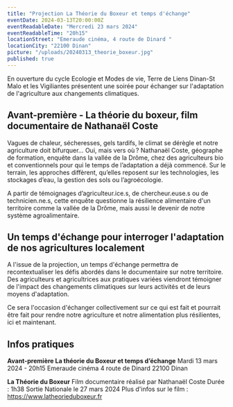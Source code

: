 ```yaml
---
title: "Projection La Théorie du Boxeur et temps d'échange"
eventDate: 2024-03-13T20:00:00Z
eventReadableDate: "Mercredi 23 mars 2024"
eventReadableTime: "20h15"
locationStreet: "Emeraude cinéma, 4 route de Dinard "
locationCity: "22100 Dinan"
picture: "/uploads/20240313_theorie_boxeur.jpg"
published: true
---
```


En ouverture du cycle Ecologie et Modes de vie, Terre de Liens Dinan-St Malo et les Vigiliantes présentent une soirée pour échanger sur l'adaptation de l'agriculture aux changements climatiques.


<!--more-->

## Avant-première - La théorie du boxeur, film documentaire de Nathanaël Coste

Vagues de chaleur, sécheresses, gels tardifs, le climat se dérègle et notre agriculture doit bifurquer… Oui, mais vers où ? Nathanaël Coste, géographe de formation, enquête dans la vallée de la Drôme, chez des agriculteurs bio et conventionnels pour qui le temps de l’adaptation a déjà commencé. Sur le terrain, les approches diffèrent, qu’elles reposent sur les technologies, les stockages d’eau, la gestion des sols ou l’agroécologie.

A partir de témoignages d’agriculteur.ice.s, de chercheur.euse.s ou de technicien.ne.s, cette enquête questionne la résilience alimentaire d'un territoire comme la vallée de la Drôme, mais aussi le devenir de notre système agroalimentaire.

## Un temps d'échange pour interroger l'adaptation de nos agricultures localement

A l'issue de la projection, un temps d'échange permettra de recontextualiser les défis abordés dans le documentaire sur notre territoire. Des agriculteurs et agricultrices aux pratiques variées viendront témoigner de l'impact des changements climatiques sur leurs activités et de leurs moyens d'adaptation.

Ce sera l'occasion d'échanger collectivement sur ce qui est fait et pourrait être fait pour rendre notre agriculture et notre alimentation plus résilientes, ici et maintenant.

## Infos pratiques

**Avant-première La théorie du Boxeur et temps d’échange**
Mardi 13 mars 2024 - 20h15
Emeraude cinéma
4 route de Dinard
22100 Dinan

**La Théorie du Boxeur**
Film documentaire réalisé par Nathanaël Coste
Durée : 1h38
Sortie Nationale le 27 mars 2024
Plus d'infos sur le film : https://www.latheorieduboxeur.fr 

